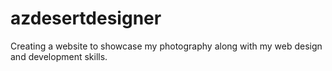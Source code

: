 # azdesertdesigner
Creating a website to showcase my photography along with my web design and development skills.